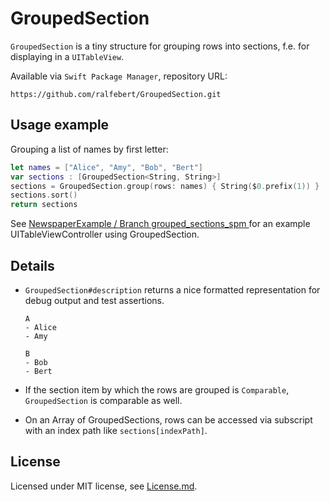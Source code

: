# GroupedSection

`GroupedSection` is a tiny structure for grouping rows into sections, f.e. for displaying in a `UITableView`.

Available via `Swift Package Manager`, repository URL:

    https://github.com/ralfebert/GroupedSection.git

## Usage example

Grouping a list of names by first letter:

```swift
let names = ["Alice", "Amy", "Bob", "Bert"]
var sections : [GroupedSection<String, String>]
sections = GroupedSection.group(rows: names) { String($0.prefix(1)) }
sections.sort()
return sections
```

See [NewspaperExample / Branch grouped_sections_spm ](https://github.com/ralfebert/NewspaperExample/tree/grouped_sections_spm) for an example UITableViewController using GroupedSection.

## Details

* `GroupedSection#description` returns a nice formatted representation for debug output and test assertions.

  ```
  A
  - Alice
  - Amy
  
  B
  - Bob
  - Bert
  ```

* If the section item by which the rows are grouped is `Comparable`, `GroupedSection` is comparable as well.
* On an Array of GroupedSections, rows can be accessed via subscript with an index path like `sections[indexPath]`.

## License

Licensed under MIT license, see [License.md](License.md).
